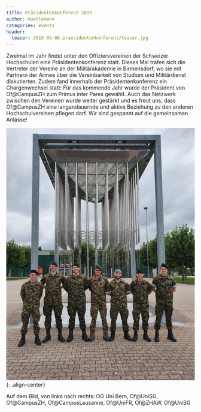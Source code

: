 ```yaml
---
title: Präsidentenkonferenz 2019
author: muehlemann
categories: events
header:
  teaser: 2019-09-06-praesidentenkonferenz/teaser.jpg
---
```


Zweimal im Jahr findet unter den Offiziersvereinen der Schweizer Hochschulen eine Präsidentenkonferenz statt. Dieses Mal trafen sich die Vertreter der Vereine an der Militärakademie in Birmensdorf, wo sie mit Partnern der Armee über die Vereinbarkeit von Studium und Militärdienst diskutierten. Zudem fand innerhalb der Präsidentenkonferenz ein Chargenwechsel statt: Für das kommende Jahr wurde der Präsident von Of@CampusZH zum Primus inter Pares gewählt. Auch das Netzwerk zwischen den Vereinen wurde weiter gestärkt und es freut uns, dass Of@CampusZH eine langandauernde und aktive Beziehung zu den anderen Hochschulvereinen pflegen darf. Wir sind gespannt auf die gemeinsamen Anlässe!

![image-center](/images/2019-09-06-praesidentenkonferenz/main.jpg){: .align-center}

Auf dem Bild, von links nach rechts: OG Uni Bern, Of@UniSG, Of@CampusZH, Of@CampusLausanne, Of@UniFR, Of@ZHAW, Of@UniSG
